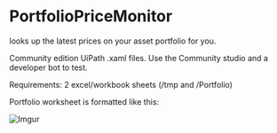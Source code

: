 # PortfolioPriceMonitor
looks up the latest prices on your asset portfolio for you. 

Community edition UiPath .xaml files. Use the Community studio and a developer bot to test. 

Requirements: 2 excel/workbook sheets (/tmp and /Portfolio)

Portfolio worksheet is formatted like this: 

![Imgur](https://i.imgur.com/FYMTE87.png)
